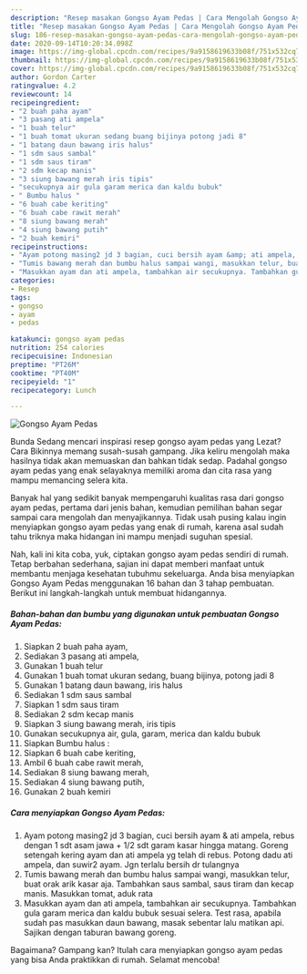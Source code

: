 ```yaml
---
description: "Resep masakan Gongso Ayam Pedas | Cara Mengolah Gongso Ayam Pedas Yang Enak Banget"
title: "Resep masakan Gongso Ayam Pedas | Cara Mengolah Gongso Ayam Pedas Yang Enak Banget"
slug: 186-resep-masakan-gongso-ayam-pedas-cara-mengolah-gongso-ayam-pedas-yang-enak-banget
date: 2020-09-14T10:20:34.098Z
image: https://img-global.cpcdn.com/recipes/9a9158619633b08f/751x532cq70/gongso-ayam-pedas-foto-resep-utama.jpg
thumbnail: https://img-global.cpcdn.com/recipes/9a9158619633b08f/751x532cq70/gongso-ayam-pedas-foto-resep-utama.jpg
cover: https://img-global.cpcdn.com/recipes/9a9158619633b08f/751x532cq70/gongso-ayam-pedas-foto-resep-utama.jpg
author: Gordon Carter
ratingvalue: 4.2
reviewcount: 14
recipeingredient:
- "2 buah paha ayam"
- "3 pasang ati ampela"
- "1 buah telur"
- "1 buah tomat ukuran sedang buang bijinya potong jadi 8"
- "1 batang daun bawang iris halus"
- "1 sdm saus sambal"
- "1 sdm saus tiram"
- "2 sdm kecap manis"
- "3 siung bawang merah iris tipis"
- "secukupnya air gula garam merica dan kaldu bubuk"
- " Bumbu halus "
- "6 buah cabe keriting"
- "6 buah cabe rawit merah"
- "8 siung bawang merah"
- "4 siung bawang putih"
- "2 buah kemiri"
recipeinstructions:
- "Ayam potong masing2 jd 3 bagian, cuci bersih ayam &amp; ati ampela, rebus dengan 1 sdt asam jawa + 1/2 sdt garam kasar hingga matang. Goreng setengah kering ayam dan ati ampela yg telah di rebus. Potong dadu ati ampela, dan suwir2 ayam. Jgn terlalu bersih dr tulangnya"
- "Tumis bawang merah dan bumbu halus sampai wangi, masukkan telur, buat orak arik kasar aja. Tambahkan saus sambal, saus tiram dan kecap manis. Masukkan tomat, aduk rata"
- "Masukkan ayam dan ati ampela, tambahkan air secukupnya. Tambahkan gula garam merica dan kaldu bubuk sesuai selera. Test rasa, apabila sudah pas masukkan daun bawang, masak sebentar lalu matikan api. Sajikan dengan taburan bawang goreng."
categories:
- Resep
tags:
- gongso
- ayam
- pedas

katakunci: gongso ayam pedas 
nutrition: 254 calories
recipecuisine: Indonesian
preptime: "PT26M"
cooktime: "PT40M"
recipeyield: "1"
recipecategory: Lunch

---
```



![Gongso Ayam Pedas](https://img-global.cpcdn.com/recipes/9a9158619633b08f/751x532cq70/gongso-ayam-pedas-foto-resep-utama.jpg)

Bunda Sedang mencari inspirasi resep gongso ayam pedas yang Lezat? Cara Bikinnya memang susah-susah gampang. Jika keliru mengolah maka hasilnya tidak akan memuaskan dan bahkan tidak sedap. Padahal gongso ayam pedas yang enak selayaknya memiliki aroma dan cita rasa yang mampu memancing selera kita.



Banyak hal yang sedikit banyak mempengaruhi kualitas rasa dari gongso ayam pedas, pertama dari jenis bahan, kemudian pemilihan bahan segar sampai cara mengolah dan menyajikannya. Tidak usah pusing kalau ingin menyiapkan gongso ayam pedas yang enak di rumah, karena asal sudah tahu triknya maka hidangan ini mampu menjadi suguhan spesial.


Nah, kali ini kita coba, yuk, ciptakan gongso ayam pedas sendiri di rumah. Tetap berbahan sederhana, sajian ini dapat memberi manfaat untuk membantu menjaga kesehatan tubuhmu sekeluarga. Anda bisa menyiapkan Gongso Ayam Pedas menggunakan 16 bahan dan 3 tahap pembuatan. Berikut ini langkah-langkah untuk membuat hidangannya.

<!--inarticleads1-->

##### Bahan-bahan dan bumbu yang digunakan untuk pembuatan Gongso Ayam Pedas:

1. Siapkan 2 buah paha ayam,
1. Sediakan 3 pasang ati ampela,
1. Gunakan 1 buah telur
1. Gunakan 1 buah tomat ukuran sedang, buang bijinya, potong jadi 8
1. Gunakan 1 batang daun bawang, iris halus
1. Sediakan 1 sdm saus sambal
1. Siapkan 1 sdm saus tiram
1. Sediakan 2 sdm kecap manis
1. Siapkan 3 siung bawang merah, iris tipis
1. Gunakan secukupnya air, gula, garam, merica dan kaldu bubuk
1. Siapkan  Bumbu halus :
1. Siapkan 6 buah cabe keriting,
1. Ambil 6 buah cabe rawit merah,
1. Sediakan 8 siung bawang merah,
1. Sediakan 4 siung bawang putih,
1. Gunakan 2 buah kemiri




<!--inarticleads2-->

##### Cara menyiapkan Gongso Ayam Pedas:

1. Ayam potong masing2 jd 3 bagian, cuci bersih ayam &amp; ati ampela, rebus dengan 1 sdt asam jawa + 1/2 sdt garam kasar hingga matang. Goreng setengah kering ayam dan ati ampela yg telah di rebus. Potong dadu ati ampela, dan suwir2 ayam. Jgn terlalu bersih dr tulangnya
1. Tumis bawang merah dan bumbu halus sampai wangi, masukkan telur, buat orak arik kasar aja. Tambahkan saus sambal, saus tiram dan kecap manis. Masukkan tomat, aduk rata
1. Masukkan ayam dan ati ampela, tambahkan air secukupnya. Tambahkan gula garam merica dan kaldu bubuk sesuai selera. Test rasa, apabila sudah pas masukkan daun bawang, masak sebentar lalu matikan api. Sajikan dengan taburan bawang goreng.




Bagaimana? Gampang kan? Itulah cara menyiapkan gongso ayam pedas yang bisa Anda praktikkan di rumah. Selamat mencoba!
